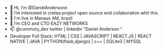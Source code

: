 - 👋 Hi, I’m @DanielAndersonn
- 👀 I’m interested in cretea project open source end collaboration whit this
- 🌱 I'm live in Manaus AM, brazil
- 💞️ I’m CEO and CTO EAZY  NETWORKS
- 📫 @commuty_dev twitter | linkedin "Daniel Anderson "
- Developer Full Stack: HTML | CSS | JAVASCRIPT | REACT.JS | REACT NATIVE | JAVA | PYTHON(flask,django) | c++ | SQLite3 | MYSQL  

<!---
DanielAndersonn/DanielAndersonn is a ✨ special ✨ repository because its `README.md` (this file) appears on your GitHub profile.
You can click the Preview link to take a look at your changes.
--->
